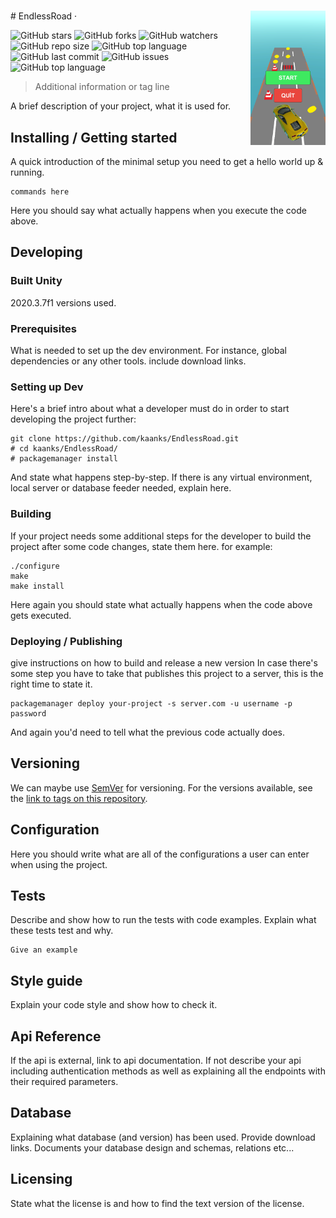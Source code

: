 # 
<img src="./endless_img/endless1.png" alt="Logo of the project"  width="120"  align="right">
# EndlessRoad &middot; 

![GitHub stars](https://img.shields.io/github/stars/kaanks/EndlessRoad?style=social) ![GitHub forks](https://img.shields.io/github/forks/kaanks/EndlessRoad?style=social) ![GitHub watchers](https://img.shields.io/github/watchers/kaanks/EndlessRoad?style=social) ![GitHub repo size](https://img.shields.io/github/repo-size/kaanks/EndlessRoad?style=plastic) ![GitHub top language](https://img.shields.io/github/languages/top/kaanks/EndlessRoad?style=plastic) ![GitHub last commit](https://img.shields.io/github/last-commit/kaanks/EndlessRoad?color=red&style=plastic) ![GitHub issues](https://img.shields.io/github/issues/kaanks/EndlessRoad)![GitHub top language](https://img.shields.io/github/languages/top/kaanks/EndlessRoad?style=plastic)
 


> Additional information or tag line

A brief description of your project, what it is used for.

## Installing / Getting started

A quick introduction of the minimal setup you need to get a hello world up &
running.

```shell
commands here
```

Here you should say what actually happens when you execute the code above.

## Developing

### Built Unity
2020.3.7f1 versions used.

### Prerequisites
What is needed to set up the dev environment. For instance, global dependencies or any other tools. include download links.


### Setting up Dev

Here's a brief intro about what a developer must do in order to start developing
the project further:

```shell
git clone https://github.com/kaanks/EndlessRoad.git
# cd kaanks/EndlessRoad/
# packagemanager install
```

And state what happens step-by-step. If there is any virtual environment, local server or database feeder needed, explain here.

### Building

If your project needs some additional steps for the developer to build the
project after some code changes, state them here. for example:

```shell
./configure
make
make install
```

Here again you should state what actually happens when the code above gets
executed.

### Deploying / Publishing
give instructions on how to build and release a new version
In case there's some step you have to take that publishes this project to a
server, this is the right time to state it.

```shell
packagemanager deploy your-project -s server.com -u username -p password
```

And again you'd need to tell what the previous code actually does.

## Versioning

We can maybe use [SemVer](http://semver.org/) for versioning. For the versions available, see the [link to tags on this repository](/tags).


## Configuration

Here you should write what are all of the configurations a user can enter when using the project.

## Tests

Describe and show how to run the tests with code examples.
Explain what these tests test and why.

```shell
Give an example
```

## Style guide

Explain your code style and show how to check it.

## Api Reference

If the api is external, link to api documentation. If not describe your api including authentication methods as well as explaining all the endpoints with their required parameters.


## Database

Explaining what database (and version) has been used. Provide download links.
Documents your database design and schemas, relations etc... 

## Licensing

State what the license is and how to find the text version of the license.